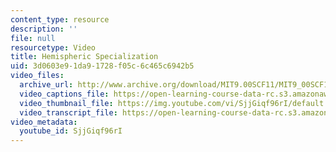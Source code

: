 ```yaml
---
content_type: resource
description: ''
file: null
resourcetype: Video
title: Hemispheric Specialization
uid: 3d0603e9-1da9-1728-f05c-6c465c6942b5
video_files:
  archive_url: http://www.archive.org/download/MIT9.00SCF11/MIT9_00SCF11_lec03_300k.mp4
  video_captions_file: https://open-learning-course-data-rc.s3.amazonaws.com/9-00sc-introduction-to-psychology-fall-2011/1332ffeb7dce58349b9282bb4e8420fd_SjjGiqf96rI.vtt
  video_thumbnail_file: https://img.youtube.com/vi/SjjGiqf96rI/default.jpg
  video_transcript_file: https://open-learning-course-data-rc.s3.amazonaws.com/9-00sc-introduction-to-psychology-fall-2011/1a1f595003e98b3692cd9c26e6311e00_SjjGiqf96rI.pdf
video_metadata:
  youtube_id: SjjGiqf96rI
---
```

